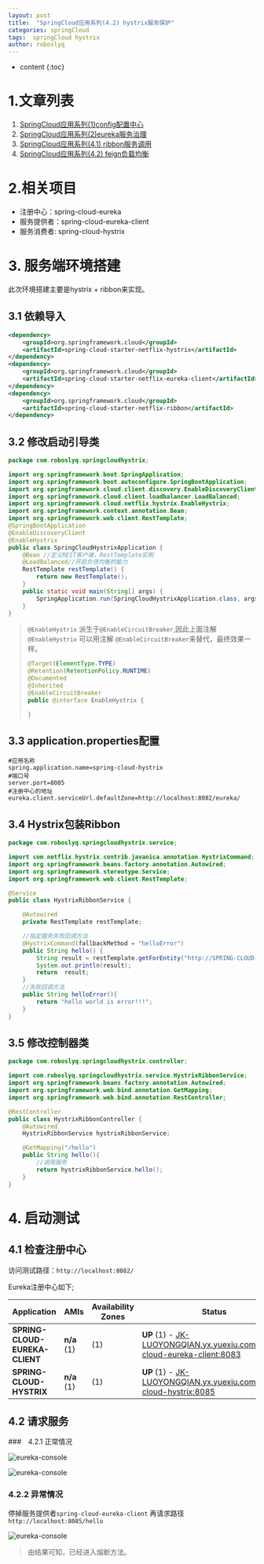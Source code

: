 ```yaml
---
layout: post
title:  "SpringCloud应用系列(4.2) hystrix服务保护"
categories: springCloud
tags:  springCloud hystrix
author: roboslyq
---
```



* content
{:toc}
# 1.文章列表

1. [SpringCloud应用系列(1)config配置中心](https://roboslyq.github.io/2019/03/04/springcloud-config-server/)
2. [SpringCloud应用系列(2)eureka服务治理](https://roboslyq.github.io/2019/03/10/springcloud-eurake/)
3. [SpringCloud应用系列(4.1) ribbon服务调用](https://roboslyq.github.io/2019/03/06/springcloud-ribbon/)
4. [SpringCloud应用系列(4.2) feign负载均衡](https://roboslyq.github.io/2019/03/10/springcloud-feign/)

# 2.相关项目

- 注册中心：spring-cloud-eureka
- 服务提供者：spring-cloud-eureka-client
- 服务消费者: spring-cloud-hystrix

# 3. 服务端环境搭建

此次环境搭建主要是hystrix + ribbon来实现。

## 3.1 依赖导入

```xml
<dependency>
    <groupId>org.springframework.cloud</groupId>
    <artifactId>spring-cloud-starter-netflix-hystrix</artifactId>
</dependency>
<dependency>
    <groupId>org.springframework.cloud</groupId>
    <artifactId>spring-cloud-starter-netflix-eureka-client</artifactId>
</dependency>
<dependency>
    <groupId>org.springframework.cloud</groupId>
    <artifactId>spring-cloud-starter-netflix-ribbon</artifactId>
</dependency>
```

## 3.2 修改启动引导类

```java
package com.roboslyq.springcloudhystrix;

import org.springframework.boot.SpringApplication;
import org.springframework.boot.autoconfigure.SpringBootApplication;
import org.springframework.cloud.client.discovery.EnableDiscoveryClient;
import org.springframework.cloud.client.loadbalancer.LoadBalanced;
import org.springframework.cloud.netflix.hystrix.EnableHystrix;
import org.springframework.context.annotation.Bean;
import org.springframework.web.client.RestTemplate;
@SpringBootApplication
@EnableDiscoveryClient
@EnableHystrix
public class SpringCloudHystrixApplication {
    @Bean //定义REST客户端，RestTemplate实例
    @LoadBalanced//开启负债均衡的能力
    RestTemplate restTemplate() {
        return new RestTemplate();
    }
	public static void main(String[] args) {
		SpringApplication.run(SpringCloudHystrixApplication.class, args);
	}
}

```

> `@EnableHystrix` 派生于`@EnableCircuitBreaker`,因此上面注解`@EnableHystrix` 可以用注解 `@EnableCircuitBreaker`来替代，最终效果一样。
>
> ```java
> @Target(ElementType.TYPE)
> @Retention(RetentionPolicy.RUNTIME)
> @Documented
> @Inherited
> @EnableCircuitBreaker
> public @interface EnableHystrix {
>
> }
>
> ```

## 3.3 application.properties配置

```properties
#应用名称
spring.application.name=spring-cloud-hystrix
#端口号
server.port=8085
#注册中心的地址
eureka.client.serviceUrl.defaultZone=http://localhost:8082/eureka/

```

## 3.4 Hystrix包装Ribbon

```java
package com.roboslyq.springcloudhystrix.service;

import com.netflix.hystrix.contrib.javanica.annotation.HystrixCommand;
import org.springframework.beans.factory.annotation.Autowired;
import org.springframework.stereotype.Service;
import org.springframework.web.client.RestTemplate;

@Service
public class HystrixRibbonService {

    @Autowired
    private RestTemplate restTemplate;

    //指定服务失败回调方法
    @HystrixCommand(fallbackMethod = "helloError")
    public String hello() {
        String result = restTemplate.getForEntity("http://SPRING-CLOUD-EUREKA-CLIENT/hello", String.class).getBody();
        System.out.println(result);
        return  result;
    }
	//失败回调方法
    public String helloError(){
        return "hello world is error!!!";
    }
}

```



## 3.5 修改控制器类

```java
package com.roboslyq.springcloudhystrix.controller;

import com.roboslyq.springcloudhystrix.service.HystrixRibbonService;
import org.springframework.beans.factory.annotation.Autowired;
import org.springframework.web.bind.annotation.GetMapping;
import org.springframework.web.bind.annotation.RestController;

@RestController
public class HystrixRibbonController {
    @Autowired
    HystrixRibbonService hystrixRibbonService;

    @GetMapping("/hello")
    public String hello(){
        //调用服务
        return hystrixRibbonService.hello();
    }
}

```

# 4. 启动测试

## 4.1 检查注册中心

访问测试路径：`http://localhost:8082/`

Eureka注册中心如下;

| Application                    | AMIs        | Availability Zones | Status                                                       |
| ------------------------------ | ----------- | ------------------ | ------------------------------------------------------------ |
| **SPRING-CLOUD-EUREKA-CLIENT** | **n/a** (1) | (1)                | **UP** (1) - [JK-LUOYONGQIAN.yx.yuexiu.com:spring-cloud-eureka-client:8083](http://jk-luoyongqian.yx.yuexiu.com:8083/actuator/info) |
| **SPRING-CLOUD-HYSTRIX**       | **n/a** (1) | (1)                | **UP** (1) - [JK-LUOYONGQIAN.yx.yuexiu.com:spring-cloud-hystrix:8085](http://jk-luoyongqian.yx.yuexiu.com:8085/actuator/info) |

## 4.2 请求服务

###　4.2.1 正常情况

![eureka-console](https://roboslyq.github.io/images/spring-cloud/spring-cloud-hystrix/hystrix-normal-console.jpg)

![eureka-console](https://roboslyq.github.io/images/spring-cloud/spring-cloud-hystrix/hystrix-normal-broswer.jpg)

### 4.2.2 异常情况

停掉服务提供者`spring-cloud-eureka-client` 再请求路径`http://localhost:8085/hello`

![eureka-console](https://roboslyq.github.io/images/spring-cloud/spring-cloud-hystrix/hystrix-breaker.jpg)

> 由结果可知，已经进入熔断方法。
